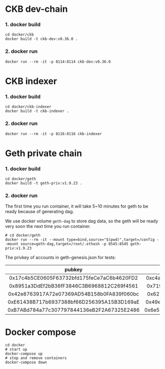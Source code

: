 # CKB dev-chain

### 1. docker build
```shell script
cd docker/ckb
docker build -t ckb-dev:v0.36.0 . 
```
### 2. docker run
```shell script
docker run --rm -it -p 8114:8114 ckb-dev:v0.36.0
```

# CKB indexer

### 1. docker build
```shell script
cd docker/ckb-indexer
docker build -t ckb-indexer . 
```
### 2. docker run
```shell script
docker run --rm -it -p 8116:8116 ckb-indexer
```

# Geth private chain

### 1. docker build
```shell script
cd docker/geth
docker build -t geth-priv:v1.9.23 . 
```
### 2. docker run

The first time you run container, it will take 5~10 minutes for geth to be ready because of generating dag.

We use docker volume `geth-dag` to store dag data, so the geth will be ready very soon the next time you run container. 

```shell script
# cd docker/geth
docker run --rm -it --mount type=bind,source="$(pwd)",target=/config --mount source=geth-dag,target=/root/.ethash -p 8545:8545 geth-priv:v1.9.23
```

The privkey of accounts in geth-genesis.json for tests:

| pubkey | privkey |
| :----: | :-----: |
| 0x17c4b5CE0605F63732bfd175feCe7aC6b4620FD2 | 0xc4ad657963930fbff2e9de3404b30a4e21432c89952ed430b56bf802945ed37a |
| 0x8951a3DdEf2bB36fF3846C3B6968812C269f4561 | 0x719e94ec5d2ecef67b5878503ffd6e1e0e2fe7a52ddd55c436878cb4d52d376d |
| 0x42e8763917A72e07369AD54B158b0FA839f060bc | 0x627ed509aa9ef55858d01453c62f44287f639a4fa5a444af150f333b6010a3b6 |
| 0xE61438B717b6937388bf66D256395A15B3D169aE | 0x49e7074797d83cbb93b23877f99a8cecd6f79181f1236f095671017b2edc64c2 |
| 0xB7ABd784a77c307797844136eB2F2A67325E2486 | 0x6e51216cbb2fe170368da49e82b22f02b999204730c858482d0e84a9083005ac |

# Docker compose

```shell script
cd docker
# start up
docker-compose up
# stop and remove containers
docker-compose down
```
